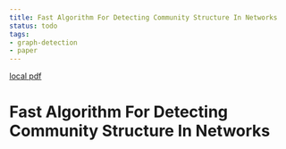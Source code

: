 ```yaml
---
title: Fast Algorithm For Detecting Community Structure In Networks
status: todo
tags:
- graph-detection
- paper
---
```


[local pdf](../../../pdfs/Fast-algorithm-for-detecting-community-structure-in-networks.pdf)

# Fast Algorithm For Detecting Community Structure In Networks
